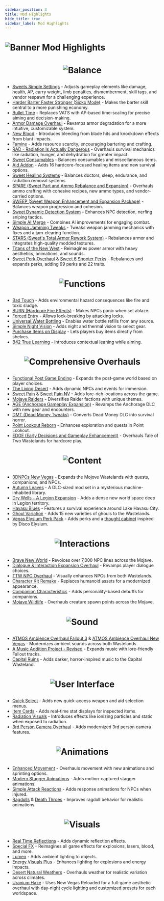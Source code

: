 ```yaml
---
sidebar_position: 3
title: Mod Highlights
hide_title: true
sidebar_label: Mod Highlights
---
```


# ![Banner Mod Highlights](https://github.com/user-attachments/assets/04a080db-7406-45cf-8cc9-3bb18be1f018)

# <p align="center"> ![Balance](https://github.com/user-attachments/assets/7796c80a-53e9-4f38-b2f2-98e2e6642a03) </p>
- [Sweets Simple Settings](https://www.nexusmods.com/newvegas/mods/75846) - Adjusts gameplay elements like damage, health, AP, carry weight, limb penalties, dismemberment, skill tags, and vendor respawn for a challenging experience.
- [Harder Barter Faster Stronger (Sicko Mode)](https://www.nexusmods.com/newvegas/mods/80360) - Makes the barter skill central to a more punishing economy.
- [Bullet Time](https://www.nexusmods.com/newvegas/mods/67448) - Replaces VATS with AP-based time-scaling for precise aiming and decision-making.
- [Armor Damage Overhaul](https://www.nexusmods.com/newvegas/mods/73267) - Revamps armor degradation for a more intuitive, customizable system.
- [New Blood](https://www.nexusmods.com/newvegas/mods/75666) - Introduces bleeding from blade hits and knockdown effects from blunt impacts.
- [Famine](https://www.nexusmods.com/newvegas/mods/74985) - Adds resource scarcity, encouraging bartering and crafting.
- [RAD - Radiation Is Actually Dangerous](https://www.nexusmods.com/newvegas/mods/71541) - Overhauls survival mechanics like radiation, hunger, and dehydration for greater impact.
- [Sweet Consumables](https://www.nexusmods.com/newvegas/mods/73437) - Balances consumables and miscellaneous items.
- [Aid Addon](https://www.nexusmods.com/newvegas/mods/74379) - Adds 16 hardcore-focused healing items and new survival options.
- [Sweet Healing Systems](https://www.nexusmods.com/newvegas/mods/83473) - Balances doctors, sleep, endurance, and radiation removal systems.
- [SPARE (Sweet Part and Ammo Rebalance and Expansion)](https://www.nexusmods.com/newvegas/mods/83937) - Overhauls ammo crafting with cohesive recipes, new ammo types, and vendor-carried options.
- [SWEEP (Sweet Weapon Enhancement and Expansion Package)](https://www.nexusmods.com/newvegas/mods/81043) - Balances weapon progression and cohesion.
- [Sweet Dynamic Detection System](https://www.nexusmods.com/newvegas/mods/81293) - Enhances NPC detection, nerfing sniping tactics.
- [Simple AI Merge](https://www.nexusmods.com/newvegas/mods/86691) - Combines AI improvements for engaging combat.
- [Weapon Jamming Tweaks](https://www.nexusmods.com/newvegas/mods/82898) - Tweaks weapon jamming mechanics with fixes and a jam-clearing function.
- [STARS (Sweet's Total Armor Rework System)](https://www.nexusmods.com/newvegas/mods/76016) - Rebalances armor and integrates high-quality modded textures.
- [Titans of the New West](https://www.nexusmods.com/newvegas/mods/78688) - Reimagines power armor with heavy aesthetics, animations, and sounds.
- [Sweet Perk Overhaul](https://www.nexusmods.com/newvegas/mods/73946) & [Sweet 6 Shooter Perks](https://www.nexusmods.com/newvegas/mods/73438) - Rebalances and expands perks, adding 99 perks and 22 traits.

# <p align="center"> ![Functions](https://github.com/user-attachments/assets/60a6c167-eec9-48a3-a977-052516ce7b4e) </p>
- [Bad Touch](https://www.nexusmods.com/newvegas/mods/83782) - Adds environmental hazard consequences like fire and toxic sludge.
- [BURN (Hardcore Fire Effects)](https://www.nexusmods.com/newvegas/mods/76060) - Makes NPCs panic when set ablaze.
- [Forced Entry](https://www.nexusmods.com/newvegas/mods/83712) - Allows lock-breaking by attacking locks.
- [Universal Water Bottling](https://www.nexusmods.com/newvegas/mods/71583) - Enables water bottle refills from any source.
- [Simple Night Vision](https://www.nexusmods.com/newvegas/mods/84991) - Adds night and thermal vision to select gear.
- [Purchase Items on Display](https://www.nexusmods.com/newvegas/mods/78873) - Lets players buy items directly from shelves.
- [B42 True Learning](https://www.nexusmods.com/newvegas/mods/81872) - Introduces contextual leaning while aiming.

# <p align="center"> ![Comprehensive Overhauls](https://github.com/user-attachments/assets/6a27835c-fdbc-4ca3-b5b3-4a95157910b6) </p>
- [Functional Post Game Ending](https://www.nexusmods.com/newvegas/mods/66726) - Expands the post-game world based on player choices.
- [The Living Desert](https://www.nexusmods.com/newvegas/mods/64623) - Adds dynamic NPCs and events for immersion.
- [Sweet Pain](https://www.nexusmods.com/newvegas/mods/78569) & [Sweet Pain NV](https://www.nexusmods.com/newvegas/mods/81523) - Adds lore-rich locations across the game.
- [Mojave Raiders](https://www.nexusmods.com/newvegas/mods/64660) - Diversifies Raider factions with unique themes.
- [AGE (Anchorage Gameplay Expansion)](https://www.nexusmods.com/newvegas/mods/72031) - Revamps the Anchorage DLC with new gear and encounters.
- [DMT (Dead Money Tweaks)](https://www.nexusmods.com/newvegas/mods/72139) - Converts Dead Money DLC into survival horror.
- [Point Lookout Reborn](https://www.nexusmods.com/newvegas/mods/85032) - Enhances exploration and quests in Point Lookout.
- [EDGE (Early Decisions and Gameplay Enhancement)](https://www.nexusmods.com/newvegas/mods/74921) - Overhauls Tale of Two Wastelands for hardcore play.

# <p align="center">![Content](https://github.com/user-attachments/assets/ef1a3bfa-cd8f-424a-913e-909629309682)</p>

- [3DNPCs New Vegas](https://www.nexusmods.com/newvegas/mods/84274) - Expands the Mojove Wastelands with quests, companions, and NPCs.
- [Autumn Leaves](https://www.nexusmods.com/newvegas/mods/50146) - A DLC-sized mod set in a mysterious machine-inhabited library.
- [Dry Wells - A Legion Expansion](https://www.nexusmods.com/newvegas/mods/88180) - Adds a dense new world space deep in Legion territory.
- [Havasu Blues](https://www.nexusmods.com/newvegas/mods/76680) - Features a survival experience around Lake Havasu City.
- [Ghoul Variation](https://www.nexusmods.com/newvegas/mods/82237) - Adds 15 new varieties of ghouls to the Wastelands.
- [Vegas Elysium Perk Pack](https://www.nexusmods.com/newvegas/mods/74052) - Adds perks and a [thought cabinet](https://discoelysium.fandom.com/wiki/Thought_Cabinet) inspired by Disco Elysium.

# <p align="center">![Interactions](https://github.com/user-attachments/assets/80731ccc-53ae-4092-be1d-6b63223f0425)</p>

- [Brave New World](https://www.nexusmods.com/newvegas/mods/69562) - Revoices over 7,000 NPC lines across the Mojave.
- [Dialogue & Interaction Expansion Overhaul](https://www.nexusmods.com/newvegas/mods/78189) - Revamps player dialogue choices.
- [TTW NPC Overhaul](https://www.nexusmods.com/newvegas/mods/79809) - Visually enhances NPCs from both Wastelands.
- [Character Kit Remake](https://www.nexusmods.com/newvegas/mods/82145) - Replaces humanoid assets for a modernized appearance.
- [Companion Characteristics](https://www.nexusmods.com/newvegas/mods/77474) - Adds personality-based debuffs for companions.
- [Mojave Wildlife](https://www.nexusmods.com/newvegas/mods/64638) - Overhauls creature spawn points across the Mojave.

# <p align="center">![Sound](https://github.com/user-attachments/assets/af69fa21-5dbe-40b6-8346-25a5bc501776)</p>

- [ATMOS Ambience Overhaul Fallout 3](https://www.nexusmods.com/newvegas/mods/84054) & [ATMOS Ambience Overhaul New Vegas](https://www.nexusmods.com/newvegas/mods/85939) - Modernizes ambient sounds across both Wastelands.
- [A Music Addition Project - Revised](https://www.nexusmods.com/newvegas/mods/84554) - Expands music with lore-friendly Fallout tracks.
- [Capital Ruins](https://www.nexusmods.com/newvegas/mods/76591) - Adds darker, horror-inspired music to the Capital Wasteland.

# <p align="center">![User Interface](https://github.com/user-attachments/assets/e71f4936-aa91-408d-b9dd-bcc873ba07df)</p>

- [Quick Select](https://www.nexusmods.com/newvegas/mods/82249) - Adds new quick-access weapon and aid selection menus.
- [Item Cards](https://www.nexusmods.com/newvegas/mods/85868) - Adds real-time stat displays for inspected items.
- [Radiation Visuals](https://www.nexusmods.com/newvegas/mods/84917) - Introduces effects like ionizing particles and static when exposed to radiation.
- [3rd Person Camera Overhaul](https://www.nexusmods.com/newvegas/mods/79883) - Adds modernized 3rd person camera features.

# <p align="center">![Animations](https://github.com/user-attachments/assets/470b5aa9-1cd6-4167-8ebc-a53e4dc56fc2)</p>

- [Enhanced Movement](https://www.nexusmods.com/newvegas/mods/85459) - Overhauls movement with new animations and sprinting options.
- [Modern Stagger Animations](https://www.nexusmods.com/newvegas/mods/80456) - Adds motion-captured stagger animations.
- [Simple Attack Reactions](https://www.nexusmods.com/newvegas/mods/79687) - Adds response animations for NPCs when injured.
- [Ragdolls](https://www.nexusmods.com/newvegas/mods/59147) & [Death Throes](https://www.nexusmods.com/newvegas/mods/81591) - Improves ragdoll behavior for realistic animations.

# <p align="center">![Visuals](https://github.com/user-attachments/assets/8806cbca-2b3b-47ad-8aab-53600615c425)</p>

- [Real Time Reflections](https://www.nexusmods.com/newvegas/mods/82343) - Adds dynamic reflection effects.
- [Special FX](https://www.nexusmods.com/newvegas/mods/87817) - Reimagines all game effects for explosions, lasers, blood, and more.
- [Lumen](https://www.nexusmods.com/newvegas/mods/81060) - Adds ambient lighting to objects.
- [Energy Visuals Plus](https://www.nexusmods.com/newvegas/mods/80000) - Enhances lighting for explosions and energy impacts.
- [Desert Natural Weathers](https://www.nexusmods.com/newvegas/mods/75437) - Overhauls weather for realistic variation across climates.
- [Uranium Haze](https://www.nexusmods.com/newvegas/mods/88817) - Uses New Vegas Reloaded for a full-game aesthetic overhaul with day-night cycle lighting and customized presets for each worldspace.
